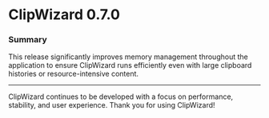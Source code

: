# ClipWizard 0.7.0

### Summary

This release significantly improves memory management throughout the application to ensure ClipWizard runs efficiently even with large clipboard histories or resource-intensive content.

---

ClipWizard continues to be developed with a focus on performance, stability, and user experience. Thank you for using ClipWizard!
